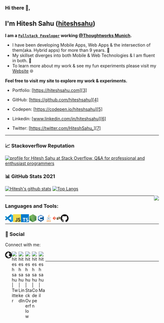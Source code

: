 ### Hi there 👋,

## I'm Hitesh Sahu ([hiteshsahu](https://hiteshsahu.com))

**I am a [`Fullstack Feveloper`][1] working [@Thoughtworks Munich][2].**

- I have been developing Mobile Apps, Web Apps & the intersection of them(aka. Hybrid apps) for more than 9 years. :briefcase:
- My skillset diverges into both Mobile & Web Technologies & I am fluent in both. :gift:
- To learn more about my work & see my fun experiments please visit my [Website](https://hiteshsahu.com) :globe_with_meridians:

**Feel free to visit my site to explore my work & experiments.**

 - Portfolio: [https://hiteshsahu.com][3]

 - GitHub: [https://github.com/hiteshsahu][4]

 - Codepen: [https://codepen.io/hiteshsahu][5]

 - Linkedin: [www.linkedin.com/in/hiteshsahu][6]

 - Twitter: [https://twitter.com/HiteshSahu_][7]


  [1]: https://hiteshsahu.com/
  [2]: https://www.linkedin.com/in/hitesh-sahu-99639040
  [3]: https://hiteshsahu.com
  [4]: https://github.com/hiteshsahu
  [5]: https://codepen.io/hiteshsahu
  [6]: http://www.linkedin.com/in/hiteshsahu
  [7]: https://twitter.com/HiteshSahu_

--------------

### 📈 Stackoverflow Reputation 
<a href="https://stackoverflow.com/users/2252113/hitesh-sahu"><img src="https://stackoverflow.com/users/flair/2252113.png" width="208" height="58" alt="profile for Hitesh Sahu at Stack Overflow, Q&amp;A for professional and enthusiast programmers" title="profile for Hitesh Sahu at Stack Overflow, Q&amp;A for professional and enthusiast programmers"></a>

### :bar_chart: GitHub Stats 2021
[![Hitesh's github stats](https://github-readme-stats.vercel.app/api?username=hiteshsahu&show_icons=true&line_height=21&show_icons=true&theme=dracula&hide_border=true)](https://github.com/anuraghazra/github-readme-stats)
[![Top Langs](https://github-readme-stats.vercel.app/api/top-langs/?username=hiteshsahu&show_icons=true&layout=compact&theme=vue&hide_border=true)](https://github.com/anuraghazra/github-readme-stats)

<img src="https://komarev.com/ghpvc/?username=hiteshsahu&color=blue&style=flat-square&label=visitors" align="right" />


--------------

### Languages and Tools:

<img align="left" alt="Visual Studio Code" width="26px" src="https://raw.githubusercontent.com/github/explore/80688e429a7d4ef2fca1e82350fe8e3517d3494d/topics/visual-studio-code/visual-studio-code.png" />
<img align="left" alt="JavaScript" width="26px" src="https://raw.githubusercontent.com/github/explore/80688e429a7d4ef2fca1e82350fe8e3517d3494d/topics/javascript/javascript.png" />
<img align="left" alt="TypeScript" width="26px" src="https://raw.githubusercontent.com/github/explore/80688e429a7d4ef2fca1e82350fe8e3517d3494d/topics/typescript/typescript.png" />
<img align="left" alt="Node.js" width="26px" src="https://raw.githubusercontent.com/github/explore/80688e429a7d4ef2fca1e82350fe8e3517d3494d/topics/nodejs/nodejs.png" />
<img align="left" alt="C" width="26px" src="https://raw.githubusercontent.com/github/explore/80688e429a7d4ef2fca1e82350fe8e3517d3494d/topics/c/c.png" />
<img align="left" alt="Java" width="26px" src="https://raw.githubusercontent.com/github/explore/80688e429a7d4ef2fca1e82350fe8e3517d3494d/topics/java/java.png" />
<img align="left" alt="Git" width="26px" src="https://raw.githubusercontent.com/github/explore/80688e429a7d4ef2fca1e82350fe8e3517d3494d/topics/git/git.png" />
<img align="left" alt="GitHub" width="26px" src="https://raw.githubusercontent.com/github/explore/78df643247d429f6cc873026c0622819ad797942/topics/github/github.png" />

<br />


--------------

### :email: Social 

 Connect with me:

[<img align="left" alt="hitesh sahu | Personal Site" width="22px" src="https://raw.githubusercontent.com/iconic/open-iconic/master/svg/globe.svg" />](https://hiteshsahu.com/)
[<img align="left" alt="hitesh sahu | Twitter" width="22px" src="https://cdn.jsdelivr.net/npm/simple-icons@v3/icons/twitter.svg" />](https://twitter.com/HiteshSahu_)
[<img align="left" alt="hitesh sahu | LinkedIn" width="22px" src="https://cdn.jsdelivr.net/npm/simple-icons@v3/icons/linkedin.svg" />](https://www.linkedin.com/in/hitesh-sahu-99639040/)
[<img align="left" alt="hitesh sahu | StackOverflow" width="22px" src="https://cdn.jsdelivr.net/npm/simple-icons@3.13.0/icons/stackoverflow.svg" />](https://stackoverflow.com/users/2252113/hitesh-sahu)
[<img align="left" alt="hitesh sahu | Codepen" width="22px" src="https://cdn.jsdelivr.net/npm/simple-icons@3.13.0/icons/codepen.svg" />](https://codepen.io/hiteshsahu/)
[<img align="left" alt="hitesh sahu | Mail" width="22px" src="https://cdn.jsdelivr.net/npm/simple-icons@3.13.0/icons/gmail.svg" />](mailto:hiteshkrsahu@gmail.com?subject=ProjectDiscussion)

<br />


--------------

